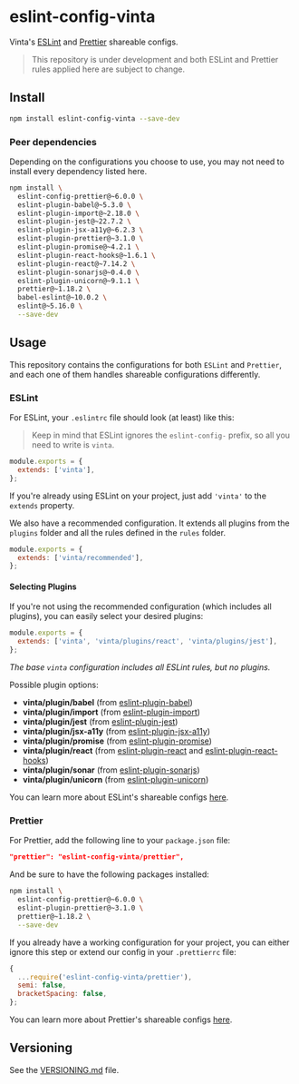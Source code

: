 # eslint-config-vinta

Vinta's [ESLint](http://eslint.org) and [Prettier](https://prettier.io/) shareable configs.

> This repository is under development and both ESLint and Prettier rules applied here are subject to change.

## Install

```bash
npm install eslint-config-vinta --save-dev
```

### Peer dependencies

Depending on the configurations you choose to use, you may not need to install every dependency listed here.

```bash
npm install \
  eslint-config-prettier@~6.0.0 \
  eslint-plugin-babel@~5.3.0 \
  eslint-plugin-import@~2.18.0 \
  eslint-plugin-jest@~22.7.2 \
  eslint-plugin-jsx-a11y@~6.2.3 \
  eslint-plugin-prettier@~3.1.0 \
  eslint-plugin-promise@~4.2.1 \
  eslint-plugin-react-hooks@~1.6.1 \
  eslint-plugin-react@~7.14.2 \
  eslint-plugin-sonarjs@~0.4.0 \
  eslint-plugin-unicorn@~9.1.1 \
  prettier@~1.18.2 \
  babel-eslint@~10.0.2 \
  eslint@~5.16.0 \
  --save-dev
```

## Usage

This repository contains the configurations for both `ESLint` and `Prettier`, and each one of them handles shareable configurations differently.

### ESLint

For ESLint, your `.eslintrc` file should look (at least) like this:

> Keep in mind that ESLint ignores the `eslint-config-` prefix, so all you need to write is `vinta`.

```js
module.exports = {
  extends: ['vinta'],
};
```

If you're already using ESLint on your project, just add `'vinta'` to the `extends` property.

We also have a recommended configuration. It extends all plugins from the `plugins` folder and all the rules defined in the `rules` folder.

```js
module.exports = {
  extends: ['vinta/recommended'],
};
```

#### Selecting Plugins

If you're not using the recommended configuration (which includes all plugins), you can easily select your desired plugins:

```js
module.exports = {
  extends: ['vinta', 'vinta/plugins/react', 'vinta/plugins/jest'],
};
```

*The base `vinta` configuration includes all ESLint rules, but no plugins.*

Possible plugin options:

- **vinta/plugin/babel** (from [eslint-plugin-babel](https://github.com/babel/eslint-plugin-babel))
- **vinta/plugin/import** (from [eslint-plugin-import](https://github.com/benmosher/eslint-plugin-import))
- **vinta/plugin/jest** (from [eslint-plugin-jest](https://github.com/jest-community/eslint-plugin-jest))
- **vinta/plugin/jsx-a11y** (from [eslint-plugin-jsx-a11y](https://github.com/evcohen/eslint-plugin-jsx-a11y))
- **vinta/plugin/promise** (from [eslint-plugin-promise](https://github.com/xjamundx/eslint-plugin-promise))
- **vinta/plugin/react** (from [eslint-plugin-react](https://github.com/yannickcr/eslint-plugin-react) and [eslint-plugin-react-hooks](https://github.com/facebook/react/tree/master/packages/eslint-plugin-react-hooks))
- **vinta/plugin/sonar** (from [eslint-plugin-sonarjs](https://github.com/SonarSource/eslint-plugin-sonarjs))
- **vinta/plugin/unicorn** (from [eslint-plugin-unicorn](https://github.com/sindresorhus/eslint-plugin-unicorn))

You can learn more about ESLint's shareable configs [here](http://eslint.org/docs/developer-guide/shareable-configs).

### Prettier

For Prettier, add the following line to your `package.json` file:

```json
"prettier": "eslint-config-vinta/prettier",
```

And be sure to have the following packages installed:

```bash
npm install \
  eslint-config-prettier@~6.0.0 \
  eslint-plugin-prettier@~3.1.0 \
  prettier@~1.18.2 \
  --save-dev
```

If you already have a working configuration for your project, you can either ignore this step or extend our config in your `.prettierrc` file:

```js
{
  ...require('eslint-config-vinta/prettier'),
  semi: false,
  bracketSpacing: false,
};
```

You can learn more about Prettier's shareable configs [here](https://github.com/prettier/prettier/blob/master/docs/configuration.md#sharing-configurations).

## Versioning

See the [VERSIONING.md](VERSIONING.md) file.
